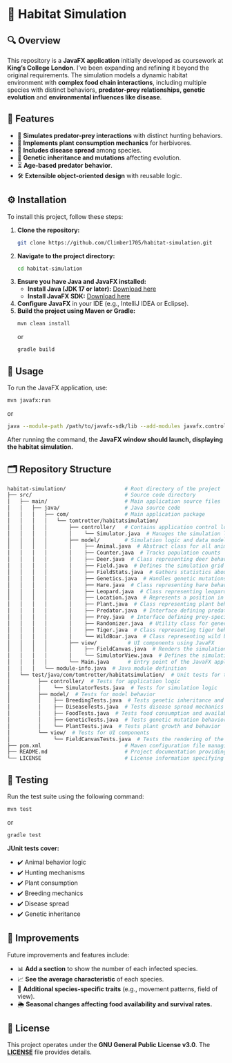 # 🦓 **Habitat Simulation**

## 🔍 **Overview**
This repository is a **JavaFX application** initially developed as coursework at **King’s College London**. I’ve been expanding and refining it beyond the original requirements. The simulation models a dynamic habitat environment with **complex food chain interactions**, including multiple species with distinct behaviors, **predator-prey relationships, genetic evolution** and **environmental influences like disease**.

## 🌟 **Features**
- 🦊 **Simulates predator-prey interactions** with distinct hunting behaviors.
- 🌿 **Implements plant consumption mechanics** for herbivores.
- 🦠 **Includes disease spread** among species.
- 🧬 **Genetic inheritance and mutations** affecting evolution.
- ⏳ **Age-based predator behavior**.
- 🛠️ **Extensible object-oriented design** with reusable logic.

## ⚙️ **Installation**
To install this project, follow these steps:
1. **Clone the repository:**
   ```bash
   git clone https://github.com/Climber1705/habitat-simulation.git
   ```
2. **Navigate to the project directory:**
   ```bash
   cd habitat-simulation
   ```
3. **Ensure you have Java and JavaFX installed:**
   - **Install Java (JDK 17 or later):** [Download here](https://jdk.java.net/)
   - **Install JavaFX SDK:** [Download here](https://gluonhq.com/products/javafx/)
4. **Configure JavaFX** in your IDE (e.g., IntelliJ IDEA or Eclipse).
5. **Build the project using Maven or Gradle:**
   ```bash
   mvn clean install
   ```
   or
   ```bash
   gradle build
   ```

## 🚀 **Usage**
To run the JavaFX application, use:
```bash
mvn javafx:run
```
or
```bash
java --module-path /path/to/javafx-sdk/lib --add-modules javafx.controls,javafx.fxml -jar target/your-app.jar
```
After running the command, the **JavaFX window should launch, displaying the habitat simulation.**

## 🗂️ **Repository Structure**
``` graphql
habitat-simulation/                   # Root directory of the project
├── src/                              # Source code directory
│   ├── main/                         # Main application source files
│   │   ├── java/                     # Java source code
│   │   │   ├── com/                  # Main application package
│   │   │   │   └── tomtrotter/habitatsimulation/
│   │   │   │       ├── controller/   # Contains application control logic
│   │   │   │       │    └── Simulator.java  # Manages the simulation loop and logic
│   │   │   │       ├── model/        # Simulation logic and data models
│   │   │   │       │    ├── Animal.java  # Abstract class for all animals
│   │   │   │       │    ├── Counter.java  # Tracks population counts
│   │   │   │       │    ├── Deer.java  # Class representing deer behavior
│   │   │   │       │    ├── Field.java  # Defines the simulation grid
│   │   │   │       │    ├── FieldStats.java  # Gathers statistics about the field
│   │   │   │       │    ├── Genetics.java  # Handles genetic mutations and inheritance
│   │   │   │       │    ├── Hare.java  # Class representing hare behavior
│   │   │   │       │    ├── Leopard.java  # Class representing leopard behavior
│   │   │   │       │    ├── Location.java  # Represents a position in the simulation grid
│   │   │   │       │    ├── Plant.java  # Class representing plant behavior
│   │   │   │       │    ├── Predator.java  # Interface defining predator-specific behavior
│   │   │   │       │    ├── Prey.java  # Interface defining prey-specific behavior
│   │   │   │       │    ├── Randomizer.java  # Utility class for generating random values
│   │   │   │       │    ├── Tiger.java  # Class representing tiger behavior
│   │   │   │       │    └── WildBoar.java  # Class representing wild boar behavior
│   │   │   │       ├── view/          # UI components using JavaFX
│   │   │   │       │    ├── FieldCanvas.java  # Renders the simulation grid
│   │   │   │       │    └── SimulatorView.java  # Defines the simulation UI layout
│   │   │   │       └── Main.java      # Entry point of the JavaFX application
│   │   │   └── module-info.java  # Java module definition
│   └── test/java/com/tomtrotter/habitatsimulation/  # Unit tests for the project
│         ├── controller/  # Tests for application logic
│         │    └── SimulatorTests.java  # Tests for simulation logic
│         ├── model/  # Tests for model behavior
│         │    ├── BreedingTests.java  # Tests genetic inheritance and reproduction
│         │    ├── DiseaseTests.java  # Tests disease spread mechanics
│         │    ├── FoodTests.java  # Tests food consumption and availability
│         │    ├── GeneticTests.java  # Tests genetic mutation behaviors
│         │    └── PlantTests.java  # Tests plant growth and behavior
│         └── view/  # Tests for UI components
│              └── FieldCanvasTests.java  # Tests the rendering of the simulation grid
├── pom.xml                           # Maven configuration file managing project dependencies and build settings
├── README.md                         # Project documentation providing an overview, features, installation instructions, usage guidelines, and other relevant information
└── LICENSE                           # License information specifying the terms under which the project's code can be used and distributed
```

## 🧪 **Testing**
Run the test suite using the following command:
```sh
mvn test
```
or
```sh
gradle test
```
**JUnit tests cover:**
- ✔️ Animal behavior logic
- ✔️ Hunting mechanisms
- ✔️ Plant consumption
- ✔️ Breeding mechanics
- ✔️ Disease spread
- ✔️ Genetic inheritance

## 🔮 **Improvements**
Future improvements and features include:
- 📊 **Add a section** to show the number of each infected species.
- 📈 **See the average characteristic** of each species.
- 🦌 **Additional species-specific traits** (e.g., movement patterns, field of view).
- 🌦️ **Seasonal changes affecting food availability and survival rates.**

## 📜 **License**
This project operates under the **GNU General Public License v3.0**. The **[LICENSE](https://choosealicense.com/licenses/gpl-3.0/)** file provides details.

